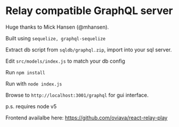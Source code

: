 Relay compatible GraphQL server
===

Huge thanks to Mick Hansen (@mhansen).

Built using `sequelize, graphql-sequelize`

Extract db script from `sqldb/graphql.zip`, import into your sql server.

Edit `src/models/index.js` to match your db config

Run `npm install`

Run with `node index.js`

Browse to `http://localhost:3001/graphql` for gui interface.

p.s. requires node v5

Frontend availalbe here: https://github.com/oviava/react-relay-play
